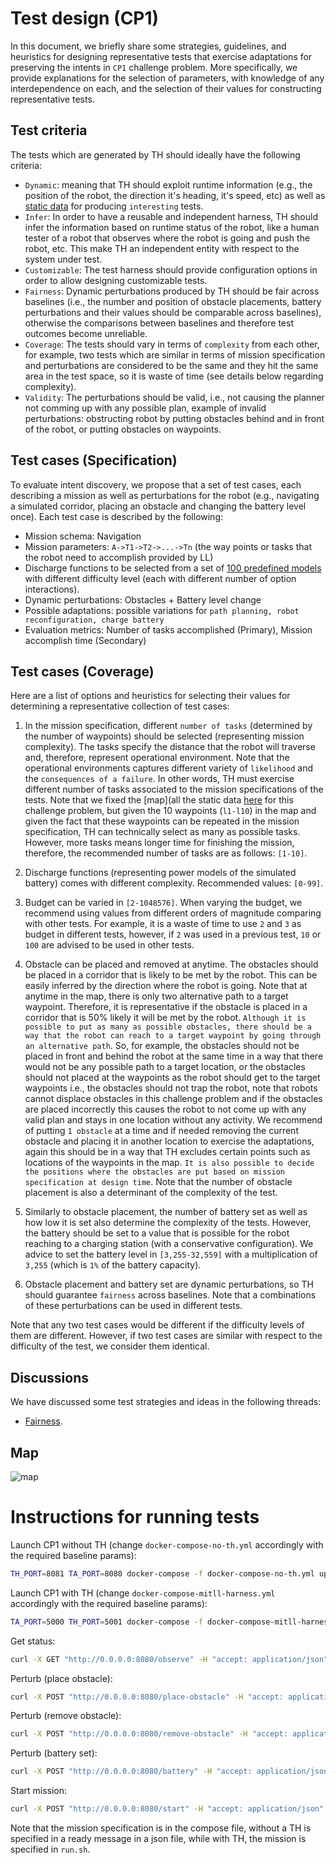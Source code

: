 # Test design (CP1)

In this document, we briefly share some strategies, guidelines, and heuristics for designing representative tests that exercise adaptations for preserving the intents in `CP1` challenge problem. More specifically, we provide explanations for the selection of parameters, with knowledge of any interdependence on each, and the selection of their values for constructing representative tests.

## Test criteria
The tests which are generated by TH should ideally have the following criteria:
* `Dynamic`: meaning that TH should exploit runtime information (e.g., the position of the robot, the direction it's heading, it's speed, etc) as well as [static data](https://github.mit.edu/brass/cmu-robotics/blob/development/static-data/cp1/README.md) for producing `interesting` tests.
* `Infer`: In order to have a reusable and independent harness, TH should infer the information based on runtime status of the robot, like a human tester of a robot that observes where the robot is going and push the robot, etc.  This make TH an independent entity with respect to the system under test.
* `Customizable`: The test harness should provide configuration options in order to allow designing customizable tests. 
* `Fairness`: Dynamic perturbations produced by TH should be fair across baselines (i.e., the number and position of obstacle placements, battery perturbations and their values should be comparable across baselines), otherwise the comparisons between baselines and therefore test outcomes become unreliable. 
* `Coverage`: The tests should vary in terms of `complexity` from each other, for example, two tests which are similar in terms of mission specification and perturbations are considered to be the same and they hit the same area in the test space, so it is waste of time (see details below regarding complexity).
* `Validity`: The perturbations should be valid, i.e., not causing the planner not comming up with any possible plan, example of invalid perturbations: obstructing robot by putting obstacles behind and in front of the robot, or putting obstacles on waypoints. 

## Test cases (Specification)

To evaluate intent discovery, we propose that a set of test cases, each
describing a mission as well as perturbations for the robot (e.g.,
navigating a simulated corridor, placing an obstacle and changing the
battery level once). Each test case is described by the following:

 * Mission schema: Navigation
 * Mission parameters: `A->T1->T2->...->Tn` (the way points or tasks that
   the robot need to accomplish provided by LL)
 * Discharge functions to be selected from a set of [100 predefined
   models](https://github.com/cmu-mars/cp1_base/tree/master/cp1_base/power_models) with different difficulty level (each with different number of option interactions).
 * Dynamic perturbations: Obstacles + Battery level change
 * Possible adaptations: possible variations for `path planning, robot reconfiguration, charge battery`
 * Evaluation metrics: Number of tasks accomplished (Primary), Mission accomplish time (Secondary)


## Test cases (Coverage)

Here are a list of options and heuristics for selecting their values for determining a representative collection of test cases:

1. In the mission specification, different `number of tasks` (determined by the number of waypoints) should be selected (representing mission complexity). The tasks specify the distance that the robot will traverse and, therefore, represent operational environment. Note that the operational environments captures different variety of `likelihood` and the `consequences of a failure`. In other words, TH must exercise different number of tasks associated to the mission specifications of the tests. Note that we fixed the [map](all the static data [here](https://github.mit.edu/brass/cmu-robotics/blob/development/static-data/cp1/README.md) for this challenge problem, but given the 10 waypoints (`l1-l10`) in the map and given the fact that these waypoints can be repeated in the mission specification, TH can technically select as many as possible tasks. However, more tasks means longer time for finishing the mission, therefore, the recommended number of tasks are as follows: `[1-10]`.

2. Discharge functions (representing power models of the simulated battery) comes with different complexity. Recommended values: `[0-99]`.

3. Budget can be varied in `[2-1048576]`. When varying the budget, we recommend using values from different orders of magnitude comparing with other tests. For example, it is a waste of time to use `2` and `3` as budget in different tests, however, if `2` was used in a previous test, `10` or `100` are advised to be used in other tests. 

4. Obstacle can be placed and removed at anytime. The obstacles should be placed in a corridor that is likely to be met by the robot. This can be easily inferred by the direction where the robot is going. Note that at anytime in the map, there is only two alternative path to a target waypoint. Therefore, it is representative if the obstacle is placed in a corridor that is 50% likely it will be met by the robot. `Although it is possible to put as many as possible obstacles, there should be a way that the robot can reach to a target waypoint by going through an alternative path`. So, for example, the obstacles should not be placed in front and behind the robot at the same time in a way that there would not be any possible path to a target location, or the obstacles should not placed at the waypoints as the robot should get to the target waypoints i.e., the obstacles should not trap the robot, note that robots cannot displace obstacles in this challenge problem and if the obstacles are placed incorrectly this causes the robot to not come up with any valid plan and stays in one location without any activity. We recommend of putting `1 obstacle` at a time and if needed removing the current obstacle and placing it in another location to exercise the adaptations, again this should be in a way that TH excludes certain points such as locations of the waypoints in the map. `It is also possible to decide the positions where the obstacles are put based on mission specification at design time`. Note that the number of obstacle placement is also a determinant of the complexity of the test.

5. Similarly to obstacle placement, the number of battery set as well as how low it is set also determine the complexity of the tests. However, the battery should be set to a value that is possible for the robot reaching to a charging station (with a conservative configuration). We advice to set the battery level in `[3,255-32,559]` with a multiplication of `3,255` (which is `1%` of the battery capacity).

6. Obstacle placement and battery set are dynamic perturbations, so TH should guarantee `fairness` across baselines. Note that a combinations of these perturbations can be used in different tests.

Note that any two test cases would be different if the difficulty levels of them are
different. However, if two test cases are similar with respect to the
difficulty of the test, we consider them identical.

## Discussions
We have discussed some test strategies and ideas in the following threads:
* [Fairness](https://github.mit.edu/brass/cmu-robotics/issues/156).


## Map

![map](https://github.mit.edu/storage/user/9866/files/c7cd0ec0-64c5-11e8-8358-50c8d95ca67a)

# Instructions for running tests

Launch CP1 without TH (change `docker-compose-no-th.yml` accordingly with the required baseline params):

```bash
TH_PORT=8081 TA_PORT=8080 docker-compose -f docker-compose-no-th.yml up
```

Launch CP1 with TH (change `docker-compose-mitll-harness.yml` accordingly with the required baseline params):

```bash
TA_PORT=5000 TH_PORT=5001 docker-compose -f docker-compose-mitll-harness.yml up
```

Get status: 

```bash
curl -X GET "http://0.0.0.0:8080/observe" -H "accept: application/json"
```

Perturb (place obstacle):

```bash
curl -X POST "http://0.0.0.0:8080/place-obstacle" -H "accept: application/json" -H "Content-Type: application/json" -d "{ \"x\": 0, \"y\": 0}"
```

Perturb (remove obstacle):

```bash
curl -X POST "http://0.0.0.0:8080/remove-obstacle" -H "accept: application/json" -H "Content-Type: application/json" -d "{ \"obstacleid\": \"string\"}"
```

Perturb (battery set):

```bash
curl -X POST "http://0.0.0.0:8080/battery" -H "accept: application/json" -H "Content-Type: application/json" -d "{ \"charge\": 0}"
```

Start mission:

```bash
curl -X POST "http://0.0.0.0:8080/start" -H "accept: application/json"
```

Note that the mission specification is in the compose file, without a TH is specified in a ready message in a json file, while with TH, the mission is specified in `run.sh`.